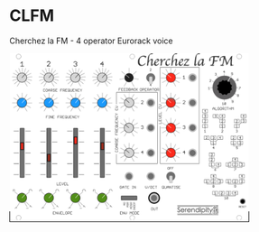 # CLFM
Cherchez la FM - 4 operator Eurorack voice

<span style="border:solid black 1px;"><img src="CLFM.png" alt="Panel" width=423></span>
